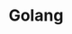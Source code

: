 ---
title: "Golang"
draft: false
image: //via.placeholder.com/640x150
alt_text: "Golang screenshot"
summary: "Efficient servers"
tech_used:
    - go
keywords:
    - programming
---